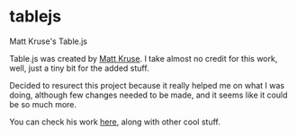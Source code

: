 # tablejs
Matt Kruse's Table.js

Table.js was created by [Matt Kruse](http://www.mattkruse.com). I take almost no credit for this work, well, just a tiny bit for the added stuff.

Decided to resurect this project because it really helped me on what I was doing, although few changes needed to be made, and it seems like it could be so much more.


You can check his work [here](http://www.javascripttoolbox.com/), along with other cool stuff.
